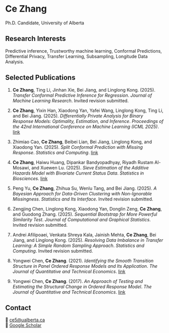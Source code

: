 # Ce Zhang
Ph.D. Candidate, University of Alberta  

## Research Interests
Predictive inference, Trustworthy machine learning, Conformal Predictions, Differential Privacy, Transfer Learning, Subsampling, Longitude Data Analysis.

## Selected Publications

1. **Ce Zhang**, Ting Li, Jinhan Xie, Bei Jiang, and Linglong Kong. (2025). *Transfer Conformal Predictive Inference for Regression*. *Journal of Machine Learning Research*. Invited revision submitted. 

2. **Ce Zhang**, Yixin Han, Xiaodong Yan, Yafei Wang, Linglong Kong, Ting Li, and Bei Jiang. (2025). *Differentially Private Analysis for Binary Response Models: Optimality, Estimation, and Inference*. *Proceedings of the 42nd International Conference on Machine Learning (ICML 2025)*. [link](https://openreview.net/forum?id=5nvaGPhSFo)

3. Zhimiao Cao, **Ce Zhang**, Beibei Lian, Bei Jiang, Linglong Kong, and Xiaodong Yan. (2025). *Split Conformal Prediction with Missing Response*. *Statistics and Computing*. [link](https://link.springer.com/article/10.1007/s11222-025-10722-7)

4. **Ce Zhang**, Haiwu Huang, Dipankar Bandyopadhyay, Riyadh Rustam Al-Mosawi, and Xuewen Lu. (2025). *Sieve Estimation of the Additive Hazards Model with Bivariate Current Status Data*. *Statistics in Biosciences*. [link](https://link.springer.com/article/10.1007/s12561-024-09436-7)

5. Peng Yu, **Ce Zhang**, Zhihua Su, Wenlu Tang, and Bei Jiang. (2025). *A Bayesian Approach for Data-Driven Clustering with Non-Ignorable Missingness*. *Statistics and Its Interface*. Invited revision submitted. 

6. Zengjing Chen, Linglong Kong, Xiaodong Yan, Donglin Zeng, **Ce Zhang**, and Guodong Zhang. (2025). *Sequential Bootstrap for More Powerful Similarity Test*. *Journal of Computational and Graphical Statistics*. Invited revision submitted. 

7. Andrei Afilipoaei, Venkata Shreya Kala, Jainish Mehta, **Ce Zhang**, Bei Jiang, and Linglong Kong. (2025). *Resolving Data Imbalance in Transfer Learning: A Simple Random Sampling Approach*. *Statistics and Computing*. Invited revision submitted. 

8. Yongwei Chen, **Ce Zhang**. (2021). *Identifying the Smooth Transition Structure in Panel Ordered Response Models and Its Application*. *The Journal of Quantitative and Technical Economics*. [link](https://your-link-here)

9. Yongwei Chen, **Ce Zhang**. (2017). *An Approach of Testing and Estimating the Structural Change in Ordered Response Model*. *The Journal of Quantitative and Technical Economics*. [link](https://your-link-here)

## Contact
📧 ce5@ualberta.ca  
🔗 [Google Scholar](https://scholar.google.ca/citations?user=-FgcL6AAAAAJ) 
